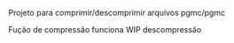 Projeto para comprimir/descomprimir arquivos pgmc/pgmc

Fução de compressão funciona
WIP descompressão